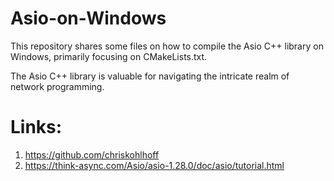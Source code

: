 # Asio-on-Windows

This repository shares some files on how to compile the Asio C++ library on Windows, primarily focusing on CMakeLists.txt.

The Asio C++ library is valuable for navigating the intricate realm of network programming.

# Links:
 1. https://github.com/chriskohlhoff 
 2. https://think-async.com/Asio/asio-1.28.0/doc/asio/tutorial.html
